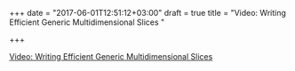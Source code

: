 +++
date = "2017-06-01T12:51:12+03:00"
draft = true
title = "Video: Writing Efficient Generic Multidimensional Slices "

+++

<p><a href="https://golangnews.com/stories/2286-video-writing-efficient-generic-multidimensional-slices-gopherconsg">Video: Writing Efficient Generic Multidimensional Slices </a></p>